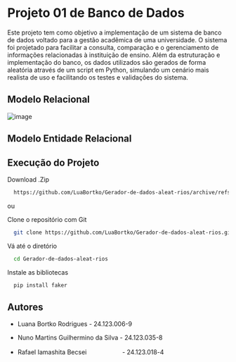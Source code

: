 
# Projeto 01 de Banco de Dados
   

Este projeto tem como objetivo a implementação de um sistema de banco de dados voltado para a gestão acadêmica de uma universidade. O sistema foi projetado para facilitar a consulta, comparação e o gerenciamento de informações relacionadas à instituição de ensino. Além da estruturação e implementação do banco, os dados utilizados são gerados de forma aleatória através de um script em Python, simulando um cenário mais realista de uso e facilitando os testes e validações do sistema.

## Modelo Relacional
![image](https://github.com/user-attachments/assets/a32763cc-8b4b-4c9a-85e1-988a0ce403a7)


## Modelo Entidade Relacional


## Execução do Projeto

Download .Zip

```bash
  https://github.com/LuaBortko/Gerador-de-dados-aleat-rios/archive/refs/heads/main.zip
```

ou

Clone o repositório com Git

```bash
  git clone https://github.com/LuaBortko/Gerador-de-dados-aleat-rios.git
```

Vá até o diretório 

```bash
  cd Gerador-de-dados-aleat-rios
```

Instale as bibliotecas

```bash
  pip install faker
```


## Autores

- Luana Bortko Rodrigues - 24.123.006-9  

- Nuno Martins Guilhermino da Silva - 24.123.035-8

- Rafael Iamashita Becsei ㅤㅤㅤㅤㅤㅤ- 24.123.018-4

